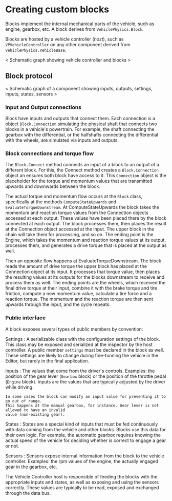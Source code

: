# Creating custom blocks

Blocks implement the internal mechanical parts of the vehicle, such as engine, gearbox, etc.
A block derives from `VehiclePhysics.Block`.

Blocks are hosted by a vehicle controller (_host_), such as `VPVehicleController` on any other
component derived from `VehiclePhysics.VehicleBase`.

< Schematic graph showing vehicle controller and blocks >


## Block protocol

< Schematic graph of a component showing inputs, outputs, settings, inputs, states, sensors >


### Input and Output connections

Block have inputs and outputs that connect them. Each connection is a object `Block.Connection`
simulating the physical shaft that connects two blocks in a vehicle's powertrain. For example,
the shaft connecting the gearbox with the differential, or the halfshafts connecting the differential
with the wheels, are simulated via inputs and outputs.

### Block connections and torque flow

The `Block.Connect` method connects an input of a block to an output of a different block. For this,
the Connect method creates a `Block.Connection` object an ensures both block have access to it.
This `Connection` object is the placeholder for the torque and momentum values that are transmitted
upwards and downwards between the block.

The actual torque and momentum flow occurs at the `Block` class, specifically at the methods
`ComputeStateUpwards` and `EvaluateTorqueDownstream`. At ComputeStateUpwards the block takes the
momentum and reaction torque values from the Connection objects accessed at each output. These
values have been placed there by the block connected at each output. The block processes
them, then places the result at the Connection object accessed at the input. The upper block in
the chain will take them for processing, and so on. The ending point is the Engine, which takes the
momentum and reaction torque values at its output, processes them, and generates a drive torque that
is placed at the output as well.

Then an opposite flow happens at EvaluateTorqueDownstream. The block reads the amount of drive
torque the upper block has placed at the Connection object at its input. It processes that
torque value, then places the resulting values at its outputs for the blocks downstream to
receive and process them as well. The ending points are the wheels, which received the final drive
torque at their input, combine it with the brake torque and tire friction, compute a new momentum
value, calculate a tire force and a reaction torque. The momentum and the reaction torque are then
sent upwards through the input, and the cycle repeats.

### Public interface

A block exposes several types of public members by convention:

Settings
:	A serializable class with the configuration settings of the block. This class may be exposed
	and serialized at the inspector by the host controller.
	A public member `settings` must	be declared in the block as well. These settings are likely
	to change during fine-tunning the vehicle in the Editor, but rarely in the final application.

Inputs
:	The values that come from the driver's controls. Examples: the position of the gear lever
	(`Gearbox` block) or the position of the throttle pedal (`Engine` block). Inputs are
	the values that are typically adjusted by the driver while driving.

	In some cases the block can modify an input value for preventing it to go out of range.
	This happens at the manual gearbox, for instance. Gear lever is not allowed to have an invalid
	value (non-existing gear).

States
:	States are a special kind of inputs that must be fed continuously with data coming from the
	vehicle and other blocks. Blocks use this data for their own logic. For example, the
	automatic gearbox requires knowing the actual speed of the vehicle for deciding whether is
	correct to engage a gear or not.

Sensors
:	Sensors expose internal information from the block to the vehicle controller.
	Examples: the rpm values of the engine, the actually engaged gear in the gearbox, etc.

The Vehicle Controller host is responsible of feeding the blocks with the appropriate inputs and
states, as well as exposing and using the sensors correctly. These values are typically to be
read, exposed and exchanged through the data bus.
